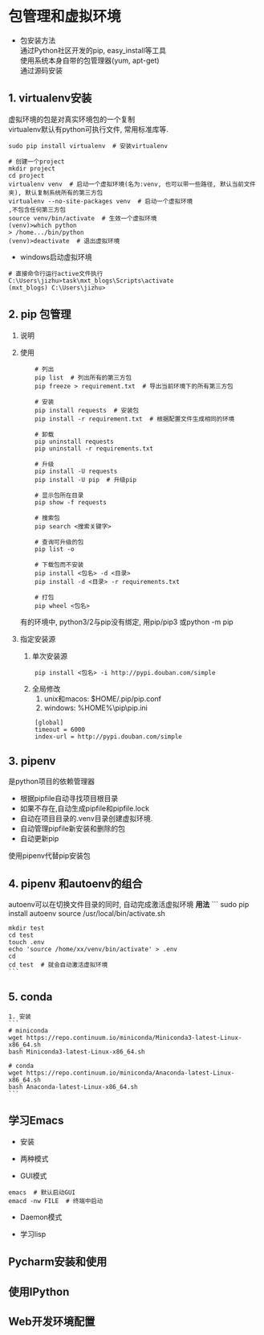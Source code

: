 
# 包管理和虚拟环境

- 包安装方法    
通过Python社区开发的pip, easy_install等工具   
使用系统本身自带的包管理器(yum, apt-get)      
通过源码安装     


## 1. virtualenv安装  
虚拟环境的包是对真实环境包的一个复制  
virtualenv默认有python可执行文件, 常用标准库等.
```
sudo pip install virtualenv  # 安装virtualenv

# 创建一个project
mkdir project
cd project
virtualenv venv  # 启动一个虚拟环境(名为:venv, 也可以带一些路径, 默认当前文件夹), 默认复制系统所有的第三方包
virtualenv --no-site-packages venv  # 启动一个虚拟环境
,不包含任何第三方包
source venv/bin/activate  # 生效一个虚拟环境
(venv)>which python
> /home.../bin/python
(venv)>deactivate  # 退出虚拟环境
```
- windows启动虚拟环境
```
# 直接命令行运行active文件执行
C:\Users\jizhu>task\mxt_blogs\Scripts\activate
(mxt_blogs) C:\Users\jizhu>
```

## 2. pip 包管理

1. 说明

2. 使用

    ```
        # 列出
        pip list  # 列出所有的第三方包
        pip freeze > requirement.txt  # 导出当前环境下的所有第三方包
        
        # 安装
        pip install requests  # 安装包
        pip install -r requirement.txt  # 根据配置文件生成相同的环境

        # 卸载
        pip uninstall requests 
        pip uninstall -r requirements.txt

        # 升级
        pip install -U requests  
        pip install -U pip  # 升级pip

        # 显示包所在目录
        pip show -f requests

        # 搜索包
        pip search <搜索关键字>

        # 查询可升级的包
        pip list -o

        # 下载包而不安装
        pip install <包名> -d <目录>
        pip install -d <目录> -r requirements.txt

        # 打包
        pip wheel <包名>

    ```
    有的环境中, python3/2与pip没有绑定, 用pip/pip3 或python -m pip

3. 指定安装源
    1. 单次安装源
    ```
        pip install <包名> -i http://pypi.douban.com/simple
    ```
    2. 全局修改
        1. unix和macos: $HOME/.pip/pip.conf
        2. windows: %HOME%\pip\pip.ini
    ```
        [global]
        timeout = 6000
        index-url = http://pypi.douban.com/simple
    ```

## 3. pipenv

是python项目的依赖管理器
- 根据pipfile自动寻找项目根目录
- 如果不存在,自动生成pipfile和pipfile.lock
- 自动在项目目录的.venv目录创建虚拟环境. 
- 自动管理pipfile新安装和删除的包
- 自动更新pip

使用pipenv代替pip安装包


## 4. pipenv 和autoenv的组合

autoenv可以在切换文件目录的同时, 自动完成激活虚拟环境
**用法**
    ```
    sudo pip install autoenv
    source /usr/local/bin/activate.sh

    mkdir test
    cd test
    touch .env
    echo 'source /home/xx/venv/bin/activate' > .env
    cd
    cd test  # 就会自动激活虚拟环境
    ```

## 5. conda

    1. 安装
    ```
    # miniconda
    wget https://repo.continuum.io/miniconda/Miniconda3-latest-Linux-x86_64.sh
    bash Miniconda3-latest-Linux-x86_64.sh

    # conda
    wget https://repo.continuum.io/miniconda/Anaconda-latest-Linux-x86_64.sh
    bash Anaconda-latest-Linux-x86_64.sh
    ```


## 学习Emacs

- 安装

- 两种模式
 - GUI模式
 ```
 emacs  # 默认启动GUI
 emacd -nw FILE  # 终端中启动
 ```
 - Daemon模式

- 学习lisp


## Pycharm安装和使用

## 使用IPython

## Web开发环境配置

